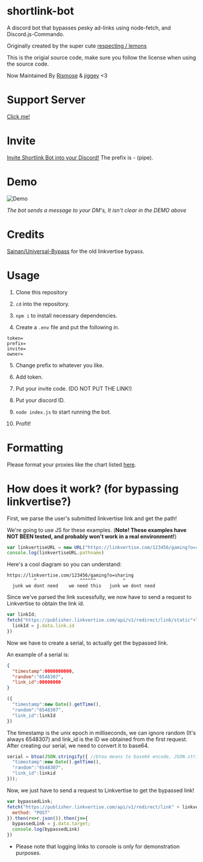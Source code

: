 # shortlink-bot
A discord bot that bypasses pesky ad-links using node-fetch, and Discord.js-Commando.

Originally created by the super cute [respecting / lemons](https://github.com/respecting)

This is the origial source code, make sure you follow the license when using the source code.

Now Maintained By [Rismose](https://github.com/Rismose) & [jiggey](https://github.com/jiggey1) <3

# Support Server

[Click me!](https://discord.gg/YhkPFjrDjk)

# Invite
[Invite Shortlink Bot into your Discord!](https://discord.com/oauth2/authorize?client_id=780857188171644962&scope=bot&permissions=8192) The prefix is - (pipe).

# Demo

![Demo](demo1.gif)

*The bot sends a message to your DM's, It isn't clear in the DEMO above*
# Credits
[Sainan/Universal-Bypass](https://github.com/Sainan/Universal-Bypass) for the old linkvertise bypass.

# Usage
1. Clone this repository

2. `cd` into the repository.

3. `npm i` to install necessary dependencies.

4. Create a `.env` file and put the following in. 

```
token=
prefix=
invite=
owner=
```

5. Change prefix to whatever you like.

6. Add token.

7. Put your invite code. (DO NOT PUT THE LINK!)

8. Put your discord ID.

9. `node index.js` to start running the bot.

10. Profit!

# Formatting

Please format your proxies like the chart listed [here](https://github.com/TooTallNate/node-proxy-agent/blob/master/README.md).

# How does it work? (for bypassing linkvertise?)
First, we parse the user's submitted linkvertise link and get the path!

We're going to use JS for these examples. (**Note! These examples have NOT BEEN tested, and probably won't work in a real environment!**)

```js
var linkvertiseURL = new URL("https://linkvertise.com/123456/gaming?o=sharing")
console.log(linkvertiseURL.pathname)
```

Here's a cool diagram so you can understand:
```
https://linkvertise.com/123456/gaming?o=sharing
          ^                ^^^^^^          ^
  junk we dont need    we need this   junk we dont need
```

Since we've parsed the link sucessfully, we now have to send a request to Linkvertise to obtain the link id.

```js
var linkId;
fetch("https://publisher.linkvertise.com/api/v1/redirect/link/static"+linkvertiseURL.pathname).then(r=>r.json()).then(j=>{
  linkId = j.data.link.id
})
```

Now we have to create a serial, to actually get the bypassed link.

An example of a serial is: 

```json
{
  "timestamp":0000000000, 
  "random":"6548307", 
  "link_id":00000000
}
``` 
```js
({
  "timestamp":new Date().getTime(), 
  "random":"6548307", 
  "link_id":linkId
})
```

The timestamp is the unix epoch in milliseconds, we can ignore random (It's always 6548307) and link_id is the ID we obtained from the first request. After creating our serial, we need to convert it to base64.

```js
serial = btoa(JSON.stringify({ //btoa means to base64 encode, JSON.stringify turns the serial JSON into a string so btoa doesn't throw errors.
  "timestamp":new Date().getTime(), 
  "random":"6548307", 
  "link_id":linkid
}));
```

Now, we just have to send a request to Linkvertise to get the bypassed link!

```js
var bypassedLink;
fetch("https://publisher.linkvertise.com/api/v1/redirect/link" + linkvertiseURL.path + "/target?serial=" + serial, {
  method: "POST"
}).then(r=>r.json()).then(j=>{
  bypassedLink = j.data.target;
  console.log(bypassedLink)
})
```
* Please note that logging links to console is only for demonstration purposes.
